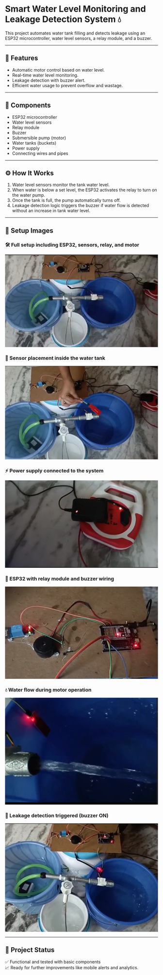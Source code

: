 # Smart Water Level Monitoring and Leakage Detection System 💧

This project automates water tank filling and detects leakage using an ESP32 microcontroller, water level sensors, a relay module, and a buzzer.

---

## 🔧 Features

- Automatic motor control based on water level.
- Real-time water level monitoring.
- Leakage detection with buzzer alert.
- Efficient water usage to prevent overflow and wastage.

---

## 🧰 Components

- ESP32 microcontroller
- Water level sensors
- Relay module
- Buzzer
- Submersible pump (motor)
- Water tanks (buckets)
- Power supply
- Connecting wires and pipes

---

## ⚙️ How It Works

1. Water level sensors monitor the tank water level.
2. When water is below a set level, the ESP32 activates the relay to turn on the water pump.
3. Once the tank is full, the pump automatically turns off.
4. Leakage detection logic triggers the buzzer if water flow is detected without an increase in tank water level.

---

## 📸 Setup Images

### 🛠️ Full setup including ESP32, sensors, relay, and motor
![Setup](./Set_up.png)

### 📍 Sensor placement inside the water tank
![Sensor](./Sensor.png)

### ⚡ Power supply connected to the system
![Power Supply](./power_supply.png)

### 🔌 ESP32 with relay module and buzzer wiring
![Control Board](./Control_board.png)

### 💧 Water flow during motor operation
![Automatic Tank Refilling](./automatic_tank_refilling.png)

### 🚨 Leakage detection triggered (buzzer ON)
![Leakage Detection](./Leakage_detection.png)

---

## 📌 Project Status

✅ Functional and tested with basic components  
📈 Ready for further improvements like mobile alerts and analytics.

